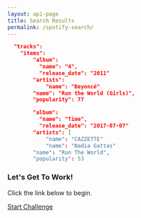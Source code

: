 ```yaml
---
layout: api-page
title: Search Results
permalink: /spotify-search/
---
```


```json
  "tracks": 
    "items": 
        "album":
          "name": "4",
          "release_date": "2011"
        "artists": 
            "name": "Beyoncé"
        "name": "Run the World (Girls)",
        "popularity": 77

        "album": 
          "name": "Time",
          "release_date": "2017-07-07"
        "artists": [
            "name": "CAZZETTE"
            "name": "Nadia Gattas"
        "name": "Run The World",
        "popularity": 53
```

### Let's Get To Work!

Click the link below to begin. 

<a href="http://localhost:8888/" target="_blank">Start Challenge</a>
